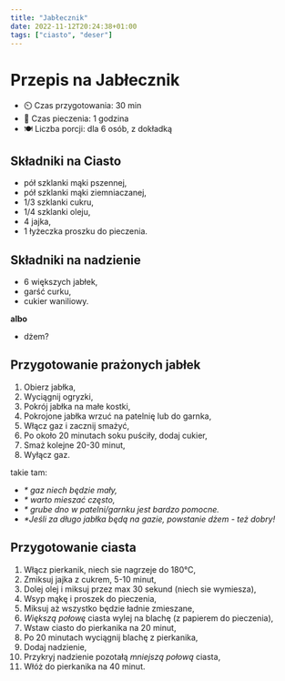 ```yaml
---
title: "Jabłecznik"
date: 2022-11-12T20:24:38+01:00
tags: ["ciasto", "deser"]
---
```


# Przepis na Jabłecznik

- ⏲️  Czas przygotowania: 30 min
- 🍳 Czas pieczenia: 1 godzina
- 🍽️ Liczba porcji: dla 6 osób, z dokładką

## Składniki na Ciasto

- pół szklanki mąki pszennej,
- pół szklanki mąki ziemniaczanej,
- 1/3 szklanki cukru,
- 1/4 szklanki oleju,
- 4 jajka,
- 1 łyżeczka proszku do pieczenia.

## Składniki na nadzienie

- 6 większych jabłek,
- garść curku,
- cukier waniliowy.

**albo**

- dżem?

## Przygotowanie prażonych jabłek

1. Obierz jabłka,
1. Wyciągnij ogryzki,
1. Pokrój jabłka na małe kostki,
1. Pokrojone jabłka wrzuć na patelnię lub do garnka,
1. Włącz gaz i zacznij smażyć,
1. Po około 20 minutach soku puściły, dodaj cukier,
1. Smaż kolejne 20-30 minut,
1. Wyłącz gaz.

takie tam:

- _* gaz niech będzie mały,_
- _* warto mieszać często,_
- _* grube dno w patelni/garnku jest bardzo pomocne._
- _*Jeśli za długo jabłka będą na gazie, powstanie dżem - też dobry!_

## Przygotowanie ciasta

1. Włącz pierkanik, niech sie nagrzeje do 180°C,
1. Zmiksuj jajka z cukrem, 5-10 minut,
1. Dolej olej i miksuj przez max 30 sekund (niech sie wymiesza),
1. Wsyp mąkę i proszek do pieczenia,
1. Miksuj aż wszystko będzie ładnie zmieszane,
1. _Większą połowę_ ciasta wylej na blachę (z papierem do pieczenia),
1. Wstaw ciasto do pierkanika na 20 minut,
1. Po 20 minutach wyciągnij blachę z pierkanika,
1. Dodaj nadzienie,
1. Przykryj nadzienie pozotałą _mniejszą połową_ ciasta,
1. Włóż do pierkanika na 40 minut.
